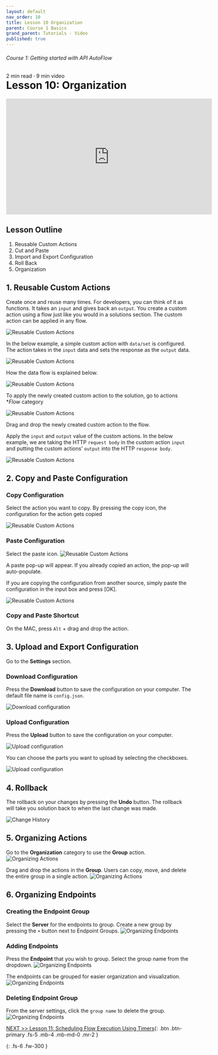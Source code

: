 ```yaml
---
layout: default
nav_order: 10
title: Lesson 10 Organization
parent: Course 1 Basics
grand_parent: Tutorials - Video
published: true
---
```

<h6>Course 1: Getting started with API AutoFlow</h6>
2 min read · 9 min video
<h1 style="margin-top:0">Lesson 10: Organization</h1>

<iframe width="560" height="315" src="https://www.youtube.com/embed/F80P-AIcGIs" title="YouTube video player" frameborder="0" allow="accelerometer; autoplay; clipboard-write; encrypted-media; gyroscope; picture-in-picture" allowfullscreen></iframe>

## Lesson Outline

1. Reusable Custom Actions
2. Cut and Paste
3. Import and Export Configuration
4. Roll Back
5. Organization

## 1\. Reusable Custom Actions

Create once and reuse many times. For developers, you can think of it as functions.  It takes an `input` and gives back an `output`.  You create a custom action using a flow just like you would in a solutions section. The custom action can be applied in any flow.

![Reusable Custom Actions](/assets/images/tutorial-custom-action.png)

In the below example, a simple custom action with `data/set` is configured.  The action takes in the `input` data and sets the response as the `output` data.

![Reusable Custom Actions](/assets/images/tutorial-custom-action-1.png)

How the data flow is explained below. 

![Reusable Custom Actions](/assets/images/tutorial-custom-action-1-1.png)

To apply the newly created custom action to the solution, go to actions **Flow* category

![Reusable Custom Actions](/assets/images/tutorial-custom-action-2.png)

Drag and drop the newly created custom action to the flow. 

Apply the `input` and `output` value of the custom actions.  In the below example, we are taking the HTTP `request body` in the custom action `input` and putting the custom actions' `output` into the HTTP `response body`.

![Reusable Custom Actions](/assets/images/tutorial-custom-action-3.png)


## 2\. Copy and Paste Configuration

### Copy Configuration

Select the action you want to copy.  By pressing the copy icon, the configuration for the action gets copied

![Reusable Custom Actions](/assets/images/tutorial-copy.png)

### Paste Configuration

Select the paste icon.
![Reusable Custom Actions](/assets/images/tutorial-paste.png)

A paste pop-up will appear.  If you already copied an action, the pop-up will auto-populate.

If you are copying the configuration from another source, simply paste the configuration in the input box and press [OK].

![Reusable Custom Actions](/assets/images/tutorial-paste-1.png)

### Copy and Paste Shortcut

On the MAC, press `Alt` + drag and drop the action.



## 3\. Upload and Export Configuration

Go to the **Settings** section.

### Download Configuration

Press the **Download** button to save the configuration on your computer. The default file name is `config.json`.

![Download configuration](/assets/images/tutorial-config-download.png)

### Upload Configuration

Press the **Upload** button to save the configuration on your computer. 

![Upload configuration](/assets/images/tutorial-config-upload.png)

You can choose the parts you want to upload by selecting the checkboxes.

![Upload configuration](/assets/images/tutorial-config-upload-1.png)


## 4\. Rollback

The rollback on your changes by pressing the **Undo** button.  The rollback will take you solution back to when the last change was made.

![Change History](/assets/images/tutorial-change-history.png)


## 5\. Organizing Actions

Go to the **Organization** category to use the **Group** action.
![Organizing Actions](/assets/images/tutorial-organizing-actions.png)

Drag and drop the actions in the **Group**. Users can copy, move, and delete the entire group in a single action.
![Organizing Actions](/assets/images/tutorial-organizing-actions-1.png)

## 6\. Organizing Endpoints

### Creating the Endpoint Group
Select the **Server** for the endpoints to group.  Create a new group by pressing the `+` button next to Endpoint Groups.
![Organizing Endpoints](/assets/images/tutorial-organizing-endpoints.png)

### Adding Endpoints
Press the **Endpoint** that you wish to group.  Select the group name from the dropdown.
![Organizing Endpoints](/assets/images/tutorial-organizing-endpoints-1.png)

The endpoints can be grouped for easier organization and visualization.
![Organizing Endpoints](/assets/images/tutorial-organizing-endpoints-3.png)

### Deleting Endpoint Group

From the server settings, click the `group name` to delete the group.
![Organizing Endpoints](/assets/images/tutorial-organizing-endpoints-4.png)


<!-- {% include in_line_banner_config.html config_title="Organization" config_url="/assets/configs/_____.json" %} -->


[NEXT >> Lesson 11: Scheduling Flow Execution Using Timers](/docs/tutorial-video/course-1-basics/lesson-11-timers/){: .btn .btn-primary .fs-5 .mb-4 .mb-md-0 .mr-2 }

{: .fs-6 .fw-300 }
